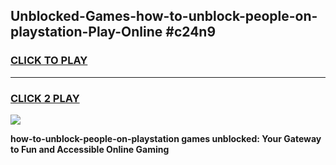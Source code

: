 
## Unblocked-Games-how-to-unblock-people-on-playstation-Play-Online #c24n9
<h3>
<a href="https://news.freeplayer.one?title=how-to-unblock-people-on-playstation&ref=3">CLICK TO PLAY</a></h3>
<hr>

<h3>
<a href="https://news.freeplayer.one?title=how-to-unblock-people-on-playstation&ref=3">CLICK 2 PLAY</a>
  
</h3>

<a href="https://news.freeplayer.one?title=how-to-unblock-people-on-playstation&ref=3"><img src="https://clearcache.store/games.png"></a>


**how-to-unblock-people-on-playstation games unblocked: Your Gateway to Fun and Accessible Online Gaming**
